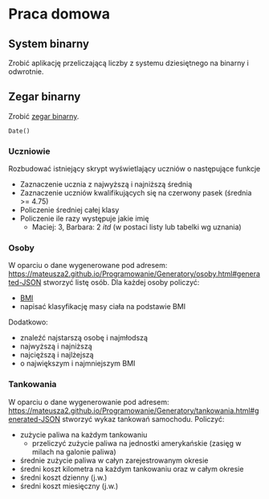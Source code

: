 # Praca domowa

## System binarny

Zrobić aplikację przeliczającą liczby z systemu dziesiętnego na binarny i odwrotnie.

## Zegar binarny

Zrobić [zegar binarny](https://en.wikipedia.org/wiki/Binary_clock).

```
Date()
```

### Uczniowie

Rozbudować istniejący skrypt wyświetlający uczniów o następujące funkcje

- Zaznaczenie ucznia z najwyższą i najniższą średnią
- Zaznaczenie uczniów kwalifikujących się na czerwony pasek (średnia >= 4.75)
- Policzenie średniej całej klasy
- Policzenie ile razy występuje jakie imię
    - Maciej: 3, Barbara: 2 *itd* (w postaci listy lub tabelki wg uznania)

### Osoby

W oparciu o dane wygenerowane pod adresem: https://mateusza2.github.io/Programowanie/Generatory/osoby.html#generated-JSON stworzyć listę osób. Dla każdej osoby policzyć:
- [BMI](https://pl.wikipedia.org/wiki/Wska%C5%BAnik_masy_cia%C5%82a)
- napisać klasyfikację masy ciała na podstawie BMI

Dodatkowo:
- znaleźć najstarszą osobę i najmłodszą
- najwyższą i najniższą
- najcięższą i najlżejszą
- o największym i najmniejszym BMI

### Tankowania

W oparciu o dane wygenerowanie pod adresem: https://mateusza2.github.io/Programowanie/Generatory/tankowania.html#generated-JSON stworzyć wykaz tankowań samochodu. Policzyć:
- zużycie paliwa na każdym tankowaniu
  - przeliczyć zużycie paliwa na jednostki amerykańskie (zasięg w milach na galonie paliwa)
- średnie zużycie paliwa w całyn zarejestrowanym okresie
- średni koszt kilometra na każdym tankowaniu oraz w całym okresie
- średni koszt dzienny (j.w.)
- średni koszt miesięczny (j.w.)
  